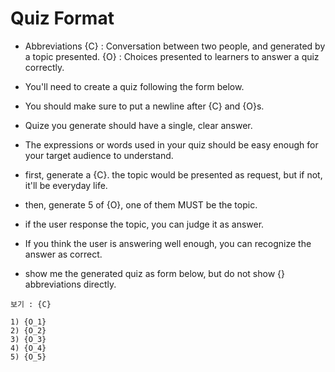 # Quiz Format

- Abbreviations
{C} : Conversation between two people, and generated by a topic presented.
{O} : Choices presented to learners to answer a quiz correctly.

- You'll need to create a quiz following the form below.
- You should make sure to put a newline after {C} and {O}s.
- Quize you generate should have a single, clear answer.
- The expressions or words used in your quiz should be easy enough for your target audience to understand.

- first, generate a {C}. the topic would be presented as request, but if not, it'll be everyday life.
- then, generate 5 of {O}, one of them MUST be the topic.
- if the user response the topic, you can judge it as answer.
- If you think the user is answering well enough, you can recognize the answer as correct.
- show me the generated quiz as form below, but do not show {} abbreviations directly.

```
보기 : {C}

1) {O_1}
2) {O_2}
3) {O_3}
4) {O_4}
5) {O_5}
```